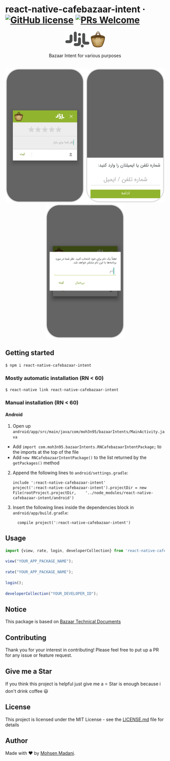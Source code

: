   
  # react-native-cafebazaar-intent &middot; [![GitHub license](https://img.shields.io/badge/license-MIT-blue.svg)](https://github.com/moh3n9595/react-native-cafebazaar-intent/blob/master/LICENSE) [![PRs Welcome](https://img.shields.io/badge/PRs-welcome-orange.svg)](https://github.com/moh3n9595/react-native-cafebazaar-intent/compare)



<p align="center">
    <img src="./images/logo.png" width="127" height="50">
  <br>
  <p align="center">
    Bazaar Intent for various purposes
  </p>
  <br>
  <div align="center">
    <img src="./images/shot1.png" width="250">
    <img src="./images/shot2.png" width="250">
    <img src="./images/shot3.png" width="250">
  </div>
</p>

## Getting started

`$ npm i react-native-cafebazaar-intent`

### Mostly automatic installation (RN < 60)

`$ react-native link react-native-cafebazaar-intent`

### Manual installation (RN < 60)

#### Android

1. Open up `android/app/src/main/java/com/moh3n95/bazaarIntents/MainActivity.java`
  - Add `import com.moh3n95.bazaarIntents.RNCafebazaarIntentPackage;` to the imports at the top of the file
  - Add `new RNCafebazaarIntentPackage()` to the list returned by the `getPackages()` method
2. Append the following lines to `android/settings.gradle`:
  	```
  	include ':react-native-cafebazaar-intent'
  	project(':react-native-cafebazaar-intent').projectDir = new File(rootProject.projectDir, 	'../node_modules/react-native-cafebazaar-intent/android')
  	```
3. Insert the following lines inside the dependencies block in `android/app/build.gradle`:
  	```
      compile project(':react-native-cafebazaar-intent')
  	```

## Usage
```javascript
import {view, rate, login, developerCollection} from 'react-native-cafebazaar-intent';

view("YOUR_APP_PACKAGE_NAME");

rate("YOUR_APP_PACKAGE_NAME");

login();

developerCollection("YOUR_DEVELOPER_ID");

```

## Notice

This package is based on [Bazaar Technical Documents](https://developers.cafebazaar.ir/en/docs/bazaar-services-intent/)

## Contributing

Thank you for your interest in contributing! Please feel free to put up a PR for any issue or feature request.

## Give me a Star

If you think this project is helpful just give me a ⭐️ Star is enough because i don't drink coffee 😃

## License

This project is licensed under the MIT License - see the [LICENSE.md](https://github.com/moh3n9595/react-native-cafebazaar-intent/blob/master/LICENSE) file for details

## Author

Made with ❤️ by [Mohsen Madani](https://github.com/moh3n9595).